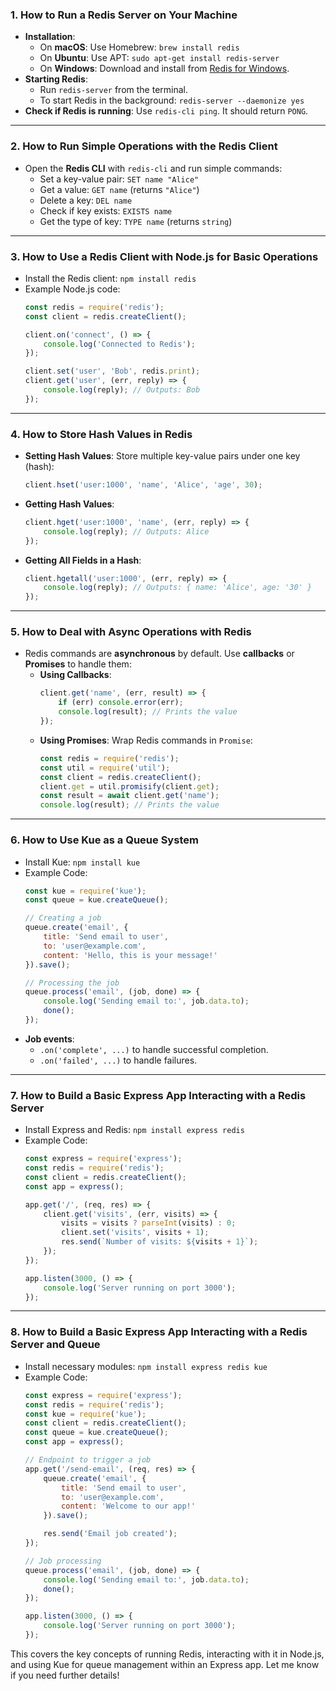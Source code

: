 ### 1. **How to Run a Redis Server on Your Machine**
   - **Installation**:
     - On **macOS**: Use Homebrew: `brew install redis`
     - On **Ubuntu**: Use APT: `sudo apt-get install redis-server`
     - On **Windows**: Download and install from [Redis for Windows](https://github.com/microsoftarchive/redis/releases).
   - **Starting Redis**:
     - Run `redis-server` from the terminal.
     - To start Redis in the background: `redis-server --daemonize yes`
   - **Check if Redis is running**: Use `redis-cli ping`. It should return `PONG`.

---

### 2. **How to Run Simple Operations with the Redis Client**
   - Open the **Redis CLI** with `redis-cli` and run simple commands:
     - Set a key-value pair: `SET name "Alice"`
     - Get a value: `GET name` (returns `"Alice"`)
     - Delete a key: `DEL name`
     - Check if key exists: `EXISTS name`
     - Get the type of key: `TYPE name` (returns `string`)

---

### 3. **How to Use a Redis Client with Node.js for Basic Operations**
   - Install the Redis client: `npm install redis`
   - Example Node.js code:
     ```javascript
     const redis = require('redis');
     const client = redis.createClient();

     client.on('connect', () => {
         console.log('Connected to Redis');
     });

     client.set('user', 'Bob', redis.print);
     client.get('user', (err, reply) => {
         console.log(reply); // Outputs: Bob
     });
     ```

---

### 4. **How to Store Hash Values in Redis**
   - **Setting Hash Values**: Store multiple key-value pairs under one key (hash):
     ```javascript
     client.hset('user:1000', 'name', 'Alice', 'age', 30);
     ```
   - **Getting Hash Values**:
     ```javascript
     client.hget('user:1000', 'name', (err, reply) => {
         console.log(reply); // Outputs: Alice
     });
     ```
   - **Getting All Fields in a Hash**:
     ```javascript
     client.hgetall('user:1000', (err, reply) => {
         console.log(reply); // Outputs: { name: 'Alice', age: '30' }
     });
     ```

---

### 5. **How to Deal with Async Operations with Redis**
   - Redis commands are **asynchronous** by default. Use **callbacks** or **Promises** to handle them:
     - **Using Callbacks**:
       ```javascript
       client.get('name', (err, result) => {
           if (err) console.error(err);
           console.log(result); // Prints the value
       });
       ```
     - **Using Promises**: Wrap Redis commands in `Promise`:
       ```javascript
       const redis = require('redis');
       const util = require('util');
       const client = redis.createClient();
       client.get = util.promisify(client.get);
       const result = await client.get('name');
       console.log(result); // Prints the value
       ```

---

### 6. **How to Use Kue as a Queue System**
   - Install Kue: `npm install kue`
   - Example Code:
     ```javascript
     const kue = require('kue');
     const queue = kue.createQueue();

     // Creating a job
     queue.create('email', {
         title: 'Send email to user',
         to: 'user@example.com',
         content: 'Hello, this is your message!'
     }).save();

     // Processing the job
     queue.process('email', (job, done) => {
         console.log('Sending email to:', job.data.to);
         done();
     });
     ```
   - **Job events**:
     - `.on('complete', ...)` to handle successful completion.
     - `.on('failed', ...)` to handle failures.

---

### 7. **How to Build a Basic Express App Interacting with a Redis Server**
   - Install Express and Redis: `npm install express redis`
   - Example Code:
     ```javascript
     const express = require('express');
     const redis = require('redis');
     const client = redis.createClient();
     const app = express();

     app.get('/', (req, res) => {
         client.get('visits', (err, visits) => {
             visits = visits ? parseInt(visits) : 0;
             client.set('visits', visits + 1);
             res.send(`Number of visits: ${visits + 1}`);
         });
     });

     app.listen(3000, () => {
         console.log('Server running on port 3000');
     });
     ```

---

### 8. **How to Build a Basic Express App Interacting with a Redis Server and Queue**
   - Install necessary modules: `npm install express redis kue`
   - Example Code:
     ```javascript
     const express = require('express');
     const redis = require('redis');
     const kue = require('kue');
     const client = redis.createClient();
     const queue = kue.createQueue();
     const app = express();

     // Endpoint to trigger a job
     app.get('/send-email', (req, res) => {
         queue.create('email', {
             title: 'Send email to user',
             to: 'user@example.com',
             content: 'Welcome to our app!'
         }).save();

         res.send('Email job created');
     });

     // Job processing
     queue.process('email', (job, done) => {
         console.log('Sending email to:', job.data.to);
         done();
     });

     app.listen(3000, () => {
         console.log('Server running on port 3000');
     });
     ```

This covers the key concepts of running Redis, interacting with it in Node.js, and using Kue for queue management within an Express app. Let me know if you need further details!
